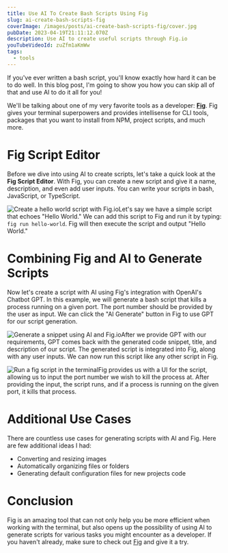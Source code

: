 ```yaml
---
title: Use AI To Create Bash Scripts Using Fig
slug: ai-create-bash-scripts-fig
coverImage: /images/posts/ai-create-bash-scripts-fig/cover.jpg
pubDate: 2023-04-19T21:11:12.070Z
description: Use AI to create useful scripts through Fig.io
youTubeVideoId: zuZfm1aKmWw
tags:
  - tools
---
```


If you've ever written a bash script, you'll know exactly how hard it can be to do well. In this blog post, I'm going to show you how you can skip all of that and use AI to do it all for you!

We'll be talking about one of my very favorite tools as a developer: [**Fig**](https://fig.io). Fig gives your terminal superpowers and provides intellisense for CLI tools, packages that you want to install from NPM, project scripts, and much more.

# Fig Script Editor

Before we dive into using AI to create scripts, let's take a quick look at the **Fig Script Editor**. With Fig, you can create a new script and give it a name, description, and even add user inputs. You can write your scripts in bash, JavaScript, or TypeScript.

![Create a hello world script with Fig.io](/images/posts/ai-create-bash-scripts-fig/1.jpeg)Let's say we have a simple script that echoes "Hello World." We can add this script to Fig and run it by typing: `fig run hello-world`. Fig will then execute the script and output "Hello World."

# Combining Fig and AI to Generate Scripts

Now let's create a script with AI using Fig's integration with OpenAI's Chatbot GPT. In this example, we will generate a bash script that kills a process running on a given port. The port number should be provided by the user as input. We can click the "AI Generate" button in Fig to use GPT for our script generation.

![Generate a snippet using AI and Fig.io](/images/posts/ai-create-bash-scripts-fig/2.jpeg)After we provide GPT with our requirements, GPT comes back with the generated code snippet, title, and description of our script. The generated script is integrated into Fig, along with any user inputs. We can now run this script like any other script in Fig.

![Run a fig script in the terminal](/images/posts/ai-create-bash-scripts-fig/3.jpeg)Fig provides us with a UI for the script, allowing us to input the port number we wish to kill the process at. After providing the input, the script runs, and if a process is running on the given port, it kills that process.

# Additional Use Cases

There are countless use cases for generating scripts with AI and Fig. Here are few additional ideas I had:

- Converting and resizing images
- Automatically organizing files or folders
- Generating default configuration files for new projects
  code

# Conclusion

Fig is an amazing tool that can not only help you be more efficient when working with the terminal, but also opens up the possibility of using AI to generate scripts for various tasks you might encounter as a developer. If you haven't already, make sure to check out [Fig](https://fig.io) and give it a try.
